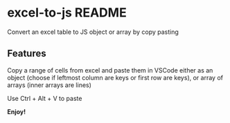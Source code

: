 # excel-to-js README

Convert an excel table to JS object or array by copy pasting

## Features

Copy a range of cells from excel and paste them in VSCode either as an object (choose if leftmost column are keys or first row are keys), or array of arrays (inner arrays are lines)

Use Ctrl + Alt + V to paste

**Enjoy!**
